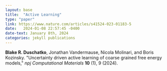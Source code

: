 ```yaml
---
layout: base
title:  "Active Learning"
type: "paper"
link: https://www.nature.com/articles/s41524-023-01183-5
date:   2024-01-08 22:57:45 -0400
date-text: January 8th, 2024
categories: jekyll publications
---
```


__Blake R. Duschatko__, Jonathan Vandermause, Nicola Molinari, and Boris Kozinsky. "Uncertainty driven active learning of coarse grained free energy models," _npj Computational Materials_ __10__ (1), 9 (2024).

